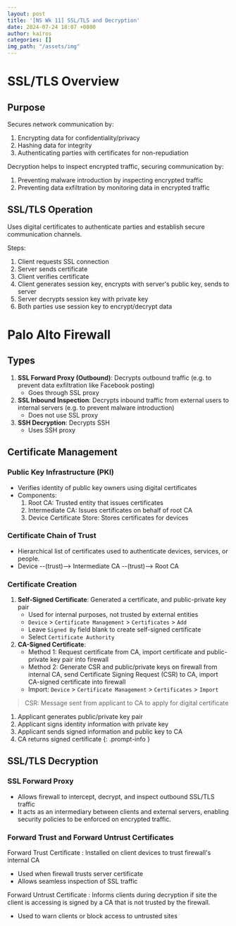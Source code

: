 ```yaml
---
layout: post
title: '[NS Wk 11] SSL/TLS and Decryption'
date: 2024-07-24 18:07 +0800
author: kairos 
categories: []
img_path: "/assets/img"
---
```


# SSL/TLS Overview

## Purpose

Secures network communication by:
1. Encrypting data for confidentiality/privacy
2. Hashing data for integrity
3. Authenticating parties with certificates for non-repudiation

Decryption helps to inspect encrypted traffic, securing communication by:
1. Preventing malware introduction by inspecting encrypted traffic
2. Preventing data exfiltration by monitoring data in encrypted traffic

## SSL/TLS Operation

Uses digital certificates to authenticate parties and establish secure communication channels.

Steps:
1. Client requests SSL connection
2. Server sends certificate
3. Client verifies certificate
4. Client generates session key, encrypts with server's public key, sends to server
5. Server decrypts session key with private key
6. Both parties use session key to encrypt/decrypt data

# Palo Alto Firewall

## Types

1. **SSL Forward Proxy (Outbound)**: Decrypts outbound traffic (e.g. to prevent data exfiltration like Facebook posting)
	- Goes through SSL proxy
2. **SSL Inbound Inspection**: Decrypts inbound traffic from external users to internal servers 
    (e.g. to prevent malware introduction)
	- Does not use SSL proxy
3. **SSH Decryption**: Decrypts SSH 
	- Uses SSH proxy 

## Certificate Management

### Public Key Infrastructure (PKI)

- Verifies identity of public key owners using digital certificates
- Components:
	1. Root CA: Trusted entity that issues certificates
    2. Intermediate CA: Issues certificates on behalf of root CA
  3. Device Certificate Store: Stores certificates for devices

### Certificate Chain of Trust
- Hierarchical list of certificates used to authenticate devices, services, or people.
- Device --(trust)--> Intermediate CA --(trust)--> Root CA

### Certificate Creation

1. **Self-Signed Certificate**: Generated a certificate, and public-private key pair
	- Used for internal purposes, not trusted by external entities
    - `Device` > `Certificate Management` > `Certificates` > `Add`
    - Leave `Signed By` field blank to create self-signed certificate
    - Select `Certificate Authority`
2. **CA-Signed Certificate**:
	- Method 1: Request certificate from CA, import certificate and public-private key pair into firewall
    - Method 2: Generate CSR and public/private keys on firewall from internal CA, send Certificate Signing Request
      (CSR) to CA, import CA-signed certificate into firewall
	- Import: `Device` > `Certificate Management` > `Certificates` > `Import`

> CSR: Message sent from applicant to CA to apply for digital certificate
  1. Applicant generates public/private key pair
  2. Applicant signs identity information with private key
  3. Applicant sends signed information and public key to CA
  4. CA returns signed certificate 
{: .prompt-info }

## SSL/TLS Decryption

### SSL Forward Proxy

- Allows firewall to intercept, decrypt, and inspect outbound SSL/TLS traffic
- It acts as an intermediary between clients and external servers, enabling security policies to be enforced on 
  encrypted traffic.

### Forward Trust and Forward Untrust Certificates

Forward Trust Certificate
: Installed on client devices to trust firewall's internal CA
- Used when firewall trusts server certificate
- Allows seamless inspection of SSL traffic

Forward Untrust Certificate
: Informs clients during decryption if site the client is accessing is signed by a CA that is not trusted by the firewall.
- Used to warn clients or block access to untrusted sites












